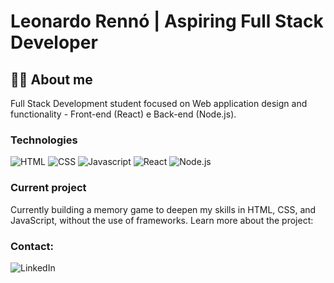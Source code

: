# Leonardo Rennó | Aspiring Full Stack Developer 
## 🏳️‍🌈 About me
Full Stack Development student focused on Web application design and functionality - Front-end (React) e Back-end (Node.js).
### Technologies

![HTML](https://img.shields.io/badge/-HTML-000?style=flat&logo=html5)
![CSS](https://img.shields.io/badge/-CSS-000?style=flat&logo=css)
![Javascript](https://img.shields.io/badge/-Javascript-000?style=flat&logo=javascript)
![React](https://img.shields.io/badge/-React-000?style=flat&logo=react)
![Node.js](https://img.shields.io/badge/-Node.js-000?style=flat&logo=node.js)

### Current project
Currently building a memory game to deepen my skills in HTML, CSS, and JavaScript, without the use of frameworks. Learn more about the project:

### Contact:
![LinkedIn](https://www.linkedin.com/in/leorenno/)
